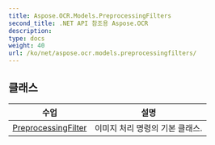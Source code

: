 ```yaml
---
title: Aspose.OCR.Models.PreprocessingFilters
second_title: .NET API 참조용 Aspose.OCR
description: 
type: docs
weight: 40
url: /ko/net/aspose.ocr.models.preprocessingfilters/
---
```



## 클래스

| 수업 | 설명 |
| --- | --- |
| [PreprocessingFilter](./preprocessingfilter/) | 이미지 처리 명령의 기본 클래스. |


